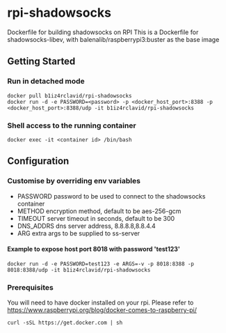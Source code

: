 # rpi-shadowsocks
Dockerfile for building shadowsocks on RPI
This is a Dockerfile for shadowsocks-libev, with balenalib/raspberrypi3:buster as the base image

## Getting Started
### Run in detached mode
```
docker pull b1iz4rclavid/rpi-shadowsocks
docker run -d -e PASSWORD=<password> -p <docker_host_port>:8388 -p <docker_host_port>:8388/udp -it b1iz4rclavid/rpi-shadowsocks
```
### Shell access to the running container
```
docker exec -it <container id> /bin/bash
``` 

## Configuration
### Customise by overriding env variables
- PASSWORD    password to be used to connect to the shadowsocks container
- METHOD      encryption method, default to be aes-256-gcm
- TIMEOUT     server timeout in seconds, default to be 300
- DNS_ADDRS   dns server address, 8.8.8.8,8.8.4.4
- ARG         extra args to be supplied to ss-server

#### Example to expose host port 8018 with password 'test123'
```
docker run -d -e PASSWORD=test123 -e ARGS=-v -p 8018:8388 -p 8018:8388/udp -it b1iz4rclavid/rpi-shadowsocks
```

### Prerequisites
You will need to have docker installed on your rpi. 
Please refer to https://www.raspberrypi.org/blog/docker-comes-to-raspberry-pi/

```
curl -sSL https://get.docker.com | sh
```
